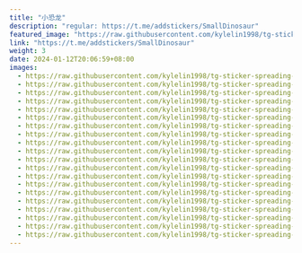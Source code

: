 ```yaml
---
title: "小恐龙"
description: "regular: https://t.me/addstickers/SmallDinosaur"
featured_image: "https://raw.githubusercontent.com/kylelin1998/tg-sticker-spreading-worldwide-images/main/img/1b0003e7-b72b-4fa8-aba7-7126e959a0f8.jpg"
link: "https://t.me/addstickers/SmallDinosaur"
weight: 3
date: 2024-01-12T20:06:59+08:00
images:
  - https://raw.githubusercontent.com/kylelin1998/tg-sticker-spreading-worldwide-images/main/img/1b0003e7-b72b-4fa8-aba7-7126e959a0f8.jpg
  - https://raw.githubusercontent.com/kylelin1998/tg-sticker-spreading-worldwide-images/main/img/ad5acad9-6104-47f7-974d-602fad2fcc4e.jpg
  - https://raw.githubusercontent.com/kylelin1998/tg-sticker-spreading-worldwide-images/main/img/56d5ede3-d589-4369-8ec0-85ddb1dec4f9.jpg
  - https://raw.githubusercontent.com/kylelin1998/tg-sticker-spreading-worldwide-images/main/img/c43e76cc-47f6-4883-be58-9806bbcd6637.jpg
  - https://raw.githubusercontent.com/kylelin1998/tg-sticker-spreading-worldwide-images/main/img/4a803f5e-59d7-41c2-b065-8643abffe480.jpg
  - https://raw.githubusercontent.com/kylelin1998/tg-sticker-spreading-worldwide-images/main/img/7d5dfc25-13bf-47e1-8000-2c932660aba4.jpg
  - https://raw.githubusercontent.com/kylelin1998/tg-sticker-spreading-worldwide-images/main/img/d24db7c6-4e69-4a69-82c2-7128b8776056.jpg
  - https://raw.githubusercontent.com/kylelin1998/tg-sticker-spreading-worldwide-images/main/img/1b80b0d2-bc3e-4de9-a0cb-20bbccd071b4.jpg
  - https://raw.githubusercontent.com/kylelin1998/tg-sticker-spreading-worldwide-images/main/img/f1d290a6-9224-4a70-8496-f86165c1fe62.jpg
  - https://raw.githubusercontent.com/kylelin1998/tg-sticker-spreading-worldwide-images/main/img/99a69abd-e2a0-4456-a67b-43979aa62041.jpg
  - https://raw.githubusercontent.com/kylelin1998/tg-sticker-spreading-worldwide-images/main/img/a8ff61c2-5249-4164-aae6-578073556e76.jpg
  - https://raw.githubusercontent.com/kylelin1998/tg-sticker-spreading-worldwide-images/main/img/8ccc53a7-c6c5-4883-a9ca-c9a83c542f16.jpg
  - https://raw.githubusercontent.com/kylelin1998/tg-sticker-spreading-worldwide-images/main/img/01d7a7ca-5595-4134-a6f1-80b84abe1cbb.jpg
  - https://raw.githubusercontent.com/kylelin1998/tg-sticker-spreading-worldwide-images/main/img/53d69b94-49dd-44ec-87b4-e2adda6d90e8.jpg
  - https://raw.githubusercontent.com/kylelin1998/tg-sticker-spreading-worldwide-images/main/img/4a4ead13-1807-45eb-b0a0-3ac4871cd731.jpg
  - https://raw.githubusercontent.com/kylelin1998/tg-sticker-spreading-worldwide-images/main/img/8f9f0cc2-ed06-4b95-91a2-fffebdd3b178.jpg
  - https://raw.githubusercontent.com/kylelin1998/tg-sticker-spreading-worldwide-images/main/img/bc53a16f-fd8b-4832-98ea-ca510d352863.jpg
  - https://raw.githubusercontent.com/kylelin1998/tg-sticker-spreading-worldwide-images/main/img/3e72bdd1-e071-4cf7-af3d-eb1e5942aa2b.jpg
  - https://raw.githubusercontent.com/kylelin1998/tg-sticker-spreading-worldwide-images/main/img/c5059e09-dddd-4177-a60f-246339cb42f8.jpg
  - https://raw.githubusercontent.com/kylelin1998/tg-sticker-spreading-worldwide-images/main/img/8bb3f9c0-06a3-4e3b-9884-a1850f9d8497.jpg
---
```

